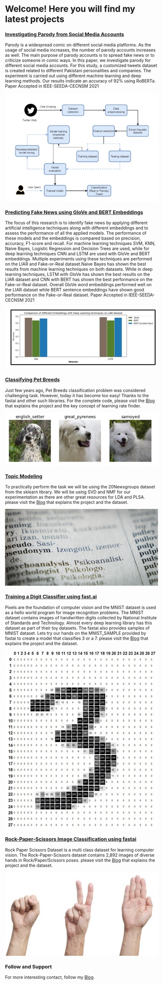 # Welcome! Here you will find my latest projects

### [Investigating Parody from Social Media Accounts](https://github.com/Adeelzafar/Investigating-Parody-from-Social-Media-Accounts)
Parody is a widespread comic on different social media platforms. As the usage of social media increases, the number of parody accounts increases as well. The main purpose of parody accounts is to spread fake news or to criticize someone in comic ways. In this paper, we investigate parody for different social media accounts. For this study, a customized tweets dataset is created related to different Pakistani personalities and companies. The experiment is carried out using different machine learning and deep learning methods. Our results indicate an accuracy of 92% using RoBERTa.
Paper Accepted in IEEE-SEEDA-CECNSM 2021

![Image](/images/image5.jpg)

### [Predicting Fake News using GloVe and BERT Embeddings](https://github.com/Adeelzafar/Fake-News-Detection-using-BERT-and-GloVe)
The focus of this research is to identify fake news by applying different artificial intelligence techniques along with different embeddings and to assess the performance of all
the applied models. The performance of these models and the embeddings is compared based on precision, accuracy, F1-score and recall. For machine learning techniques SVM, KNN, Naive
Bayes, Logistic Regression and Decision Trees are used, while for deep learning techniques CNN and LSTM are used with GloVe and BERT embeddings. Multiple experiments using these
techniques are performed on the LIAR and Fake-or-Real dataset.Naive Bayes has shown the best results from machine learning techniques on both datasets. While in deep learning techniques, LSTM with GloVe has shown the best results on the LIAR dataset and CNN with BERT has shown the best performance on the Fake-or-Real dataset. Overall GloVe word embeddings performed well on the LIAR dataset while BERT sentence embeddings have shown good performance on the Fake-or-Real dataset.
Paper Accepted in IEEE-SEEDA-CECNSM 2021

![Image](/images/image6.jpg)

### [Classifying Pet Breeds](https://github.com/Adeelzafar/My-Version-of-Fastai-Course/blob/main/PET_Breed_Prediction.ipynb)
Just few years ago, Pet Breeds classification problem was considered challenging task. However, today it has become too easy! Thanks to the fastai and other such libraries. For the complete code, please visit the [Blog](https://medium.com/analytics-vidhya/the-learning-rate-finder-9203fdc67c92) that explains the project and the key concept of learning rate finder. 

![Image](/images/image1.png)

### [Topic Modeling](https://github.com/Adeelzafar/NLP-Course/blob/main/NLP_Lab_1_Topic_Modeling.ipynb)
To practically perform the task we will be using the 20Newsgroups dataset from the sklearn library. We will be using SVD and NMF for our experimentation as there are other great resources for LDA and PLSA. please visit the [Blog](https://medium.com/analytics-vidhya/an-overview-of-topic-modeling-with-nlp-17d3bf3e3624) that explains the project and the dataset.

![Image](/images/image2.jpg)

### [Training a Digit Classifier using fast.ai](https://github.com/Adeelzafar/My-Version-of-Fastai-Course/blob/main/Pixel_Similarity.ipynb)
Pixels are the foundation of computer vision and the MNIST dataset is used as a hello world program for image recognition problems. The MNIST dataset contains images of handwritten digits collected by National Institute of Standards and Technology. Almost every deep learning library has this dataset as part of their toy datasets. The fastai also provides samples of MNIST dataset. Lets try our hands on the MNIST_SAMPLE provided by fastai to create a model that classifies 3 or a 7. please visit the [Blog](https://medium.com/analytics-vidhya/pixels-the-foundation-of-computer-vision-89ef72f31cfa) that explains the project and the dataset.

![Image](/images/image3.jpeg)

### [Rock-Paper-Scissors Image Classification using fastai](https://github.com/Adeelzafar/My-Version-of-Fastai-Course/blob/main/CustomDataset_Rock_Paper_Scissors.ipynb)
Rock Paper Scissors Dataset is a multi class dataset for learning computer vision. The Rock-Paper-Scissors dataset contains 2,892 images of diverse hands in Rock/Paper/Scissors poses. please visit the [Blog](https://medium.com/@adeelz/rock-paper-scissors-image-classification-using-fastai-library-e8e6b5db780c) that explains the project and the dataset.

![Image](/images/image4.jpeg)





### Follow and Support
For more interesting contact, follow my [Blog](https://medium.com/@adeelz).

